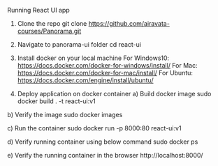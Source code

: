 Running React UI app

1. Clone the repo
git clone https://github.com/airavata-courses/Panorama.git

2. Navigate to panorama-ui folder
cd react-ui

3. Install docker on your local machine
For Windows10: https://docs.docker.com/docker-for-windows/install/
For Mac: https://docs.docker.com/docker-for-mac/install/
For Ubuntu: https://docs.docker.com/engine/install/ubuntu/

3. Deploy application on docker container
a) Build docker image
sudo docker build . -t react-ui:v1

b) Verify the image
sudo docker images 

c) Run the container
sudo docker run -p 8000:80 react-ui:v1

d) Verify running container using below command
sudo docker ps

e) Verify the running container in the browser
http://localhost:8000/

